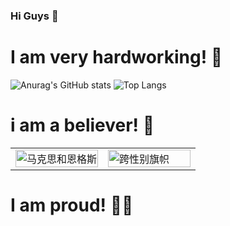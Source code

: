 ### Hi Guys 👋

# I am very hardworking! :muscle:

<p align="left">
  <img src="https://github-readme-stats.vercel.app/api?username=DiodeCN&show_icons=true&theme=transparent" alt="Anurag's GitHub stats" />
  <img src="https://github-readme-stats.vercel.app/api/top-langs/?username=DiodeCN&layout=compact&theme=transparent" alt="Top Langs" />
</p>

# i am a believer! :pray:

<table style="width: 100%; border-collapse: collapse;">
  <tr>
    <td style="width: 50%; vertical-align: top;">
      <a href="https://src.diodecn.cn/Marx_and_Engels.jpg" title="马克思和恩格斯">
        <img src="https://src.diodecn.cn/Marx_and_Engels.jpg" alt="马克思和恩格斯" title="马克思和恩格斯" style="width:100%;" />
      </a>
    </td>
    <td style="width: 50%; vertical-align: top;">
      <a href="https://src.diodecn.cn/transgender_flag.jpg" title="跨性别旗帜">
        <img src="https://src.diodecn.cn/transgender_flag.jpg" alt="跨性别旗帜" title="跨性别旗帜" style="width:100%; height: auto;" />
      </a>
    </td>
  </tr>
</table>

# I am proud! :rainbow_flag:
